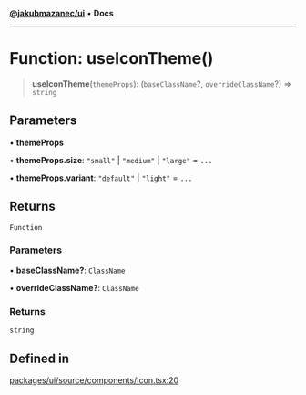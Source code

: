 [**@jakubmazanec/ui**](../README.md) • **Docs**

---

# Function: useIconTheme()

> **useIconTheme**(`themeProps`): (`baseClassName`?, `overrideClassName`?) => `string`

## Parameters

• **themeProps**

• **themeProps.size**: `"small"` \| `"medium"` \| `"large"` = `...`

• **themeProps.variant**: `"default"` \| `"light"` = `...`

## Returns

`Function`

### Parameters

• **baseClassName?**: `ClassName`

• **overrideClassName?**: `ClassName`

### Returns

`string`

## Defined in

[packages/ui/source/components/Icon.tsx:20](https://github.com/jakubmazanec/tools/blob/863f04cbbb9368fd023f0309084819aa9247d808/packages/ui/source/components/Icon.tsx#L20)
